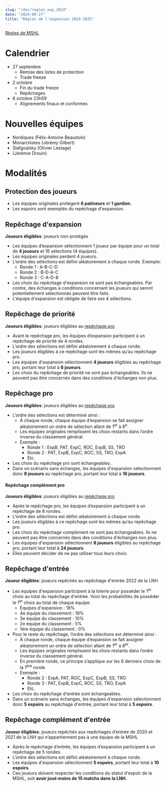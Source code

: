 ```yaml
---
slug: "/doc/regles_exp_2024"
date: "2024-09-27"
title: "Règles de l'expansion 2024-2025"
---
```


[Règles de MSHL](/doc/doc)

# Calendrier
- 27 septembre
    - Remise des listes de protection
    - Trade freeze
- 2 octobre
    - Fin du trade freeze
    - Repêchages
- 6 octobre 23h59
    - Alignements finaux et conformes

# Nouvelles équipes
- Nordiques (Félix-Antoine Beaudoin)
- Monarchistes (Jérémy Gilbert)
- Slafgoalsky (Olivier Lestage)
- (Jérémie Drouin)

# Modalités
## Protection des joueurs
- Les équipes originales protègent **6 patineurs** et **1 gardien**.
- Les espoirs sont exemptés du repêchage d'expansion.

## Repêchage d'expansion
**Joueurs éligibles**: joueurs non-protégés

-	Les équipes d’expansion sélectionnent 1 joueur par équipe pour un total de **4 joueurs** et 16 sélections (4 équipes).
-	Les équipes originales perdent 4 joueurs.
-	L’ordre des sélections est défini aléatoirement à chaque ronde. Exemple:
    - Ronde 1 : A-B-C-D
	- Ronde 2 : B-D-A-C
    - Ronde 3 : C-A-D-B
-	Les choix du repêchage d'expansion ne sont pas échangeables. Par contre, des échanges à conditions concernant les joueurs qui seront potentiellement sélectionnés peuvent être faits.
-	L'équipe d'expansion est obligée de faire ses 4 sélections.

## Repêchage de priorité
**Joueurs éligibles**: joueurs éligibles au [repêchage pro](/doc/doc#draft)

-	Avant le repêchage pro, les équipes d’expansion participent à un repêchage de priorité de 4 rondes.
-	L’ordre des sélections est défini aléatoirement à chaque ronde.
-	Les joueurs éligibles à ce repêchage sont les mêmes qu’au repêchage pro.
-	Les équipes d'expansion sélectionnent **4 joueurs** éligibles au repêchage pro, portant leur total à **8 joueurs**.
-	Les choix du repêchage de priorité ne sont pas échangeables. Ils ne peuvent pas être concernés dans des conditions d'échanges non plus.


## Repêchage pro
**Joueurs éligibles**: joueurs éligibles au [repêchage pro](/doc/doc#draft)

-	L’ordre des sélections est déterminé ainsi :
    - À chaque ronde, chaque équipe d’expansion se fait assigner aléatoirement un ordre de sélection allant de 1<sup>er</sup> à 8<sup>e</sup>.
    - Les équipes originales remplissent les choix restants dans l’ordre inverse du classement général.
    - Exemple :
        - Ronde 1 : ExpB, PAT, ExpC, ROC, ExpB, SS, TRO
        - Ronde 2 : PAT, ExpB, ExpC, ROC, SS, TRO, ExpA
        - Etc.
-	Les choix du repêchage pro sont échangeables.
-	Dans un scénario sans échanges, les équipes d'expansion sélectionnent donc **8 joueurs** au repêchage pro, portant leur total à **16 joueurs**.


#### Repêchage complément pro
**Joueurs éligibles**: joueurs éligibles au [repêchage pro](/doc/doc#draft)

-	Après le repêchage pro, les équipes d’expansion participent à un repêchage de 8 rondes.
-	L’ordre des sélections est défini aléatoirement à chaque ronde.
-	Les joueurs éligibles à ce repêchage sont les mêmes qu’au repêchage pro.
-	Les choix du repêchage complément ne sont pas échangeables. Ils ne peuvent pas être concernés dans des conditions d'échanges non plus.
-	Les équipes d'expansion sélectionnent **8 joueurs** éligibles au repêchage pro, portant leur total à **24 joueurs**.
-	Elles peuvent décider de ne pas utiliser tous leurs choix.


## Repêchage d'entrée
**Joueur éligibles**: joueurs repêchés au repêchage d'entrée 2022 de la LNH

-	Les équipes d'expansion participent à la loterie pour posséder le 1<sup>er</sup> choix au total du repêchage d'entrée. Voici les probabilités de posséder le 1<sup>er</sup> choix au total de chaque équipe:
    - Équipes d'expansion : 18%
    - 4e équipe du classement : 18%
    - 3e équipe du classement : 10%
    - 2e équipe du classement : 5%
    - 1ère équipe du classement : 0%
-	Pour le reste du repêchage, l’ordre des sélections est déterminé ainsi :
    - À chaque ronde, chaque équipe d’expansion se fait assigner aléatoirement un ordre de sélection allant de 1<sup>er</sup> à 8<sup>er</sup>.
    - Les équipes originales remplissent les choix restants dans l’ordre inverse du classement général.
    - En première ronde, ce principe s’applique sur les 6 derniers choix de la 1<sup>ère</sup> ronde
    - Exemple :
        - Ronde 2 : ExpA, PAT, ROC, ExpC, ExpB, SS, TRO
        - Ronde 3 : PAT, ExpB, ExpC, ROC, SS, TRO, ExpA
        - Etc.
-	Les choix du repêchage d'entrée sont échangeables.
-	Dans un scénario sans échanges, les équipes d'expansion sélectionnent donc **5 espoirs** au repêchage d'entrée, portant leur total à **5 espoirs**.


## Repêchage complément d'entrée
**Joueur éligibles**: joueurs repêchés aux repêchages d’entrée de 2020 et 2021 de la LNH qui n’appartiennent pas à une équipe de la MSHL

-	Après le repêchage d’entrée, les équipes d’expansion participent à un repêchage de 5 rondes.
-	L’ordre des sélections est défini aléatoirement à chaque ronde.
-	Les équipes d'expansion sélectionnent **5 espoirs**, portant leur total à **10 espoirs**.
-	Ces joueurs doivent respecter les conditions du statut d'espoir de la MSHL, soit **avoir joué moins de 15 matchs dans la LNH.**